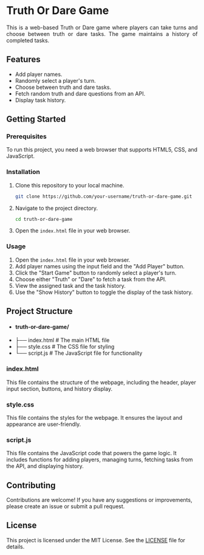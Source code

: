 # Truth Or Dare Game

<p align="justify">This is a web-based Truth or Dare game where players can take turns and choose between truth or dare tasks. The game maintains a history of completed tasks.</p>

## Features

- Add player names.
- Randomly select a player's turn.
- Choose between truth and dare tasks.
- Fetch random truth and dare questions from an API.
- Display task history.

## Getting Started

### Prerequisites

To run this project, you need a web browser that supports HTML5, CSS, and JavaScript.

### Installation

1. Clone this repository to your local machine.
    ```bash
    git clone https://github.com/your-username/truth-or-dare-game.git
    ```
2. Navigate to the project directory.
    ```bash
    cd truth-or-dare-game
    ```
3. Open the `index.html` file in your web browser.

### Usage

1. Open the `index.html` file in your web browser.
2. Add player names using the input field and the "Add Player" button.
3. Click the "Start Game" button to randomly select a player's turn.
4. Choose either "Truth" or "Dare" to fetch a task from the API.
5. View the assigned task and the task history.
6. Use the "Show History" button to toggle the display of the task history.

## Project Structure

- #### **truth-or-dare-game/**
- ├── index.html # The main HTML file
- ├── style.css # The CSS file for styling
- └── script.js # The JavaScript file for functionality


### index.html

This file contains the structure of the webpage, including the header, player input section, buttons, and history display.

### style.css

This file contains the styles for the webpage. It ensures the layout and appearance are user-friendly.

### script.js

This file contains the JavaScript code that powers the game logic. It includes functions for adding players, managing turns, fetching tasks from the API, and displaying history.

## Contributing

Contributions are welcome! If you have any suggestions or improvements, please create an issue or submit a pull request.

## License

This project is licensed under the MIT License. See the [LICENSE](LICENSE) file for details.
